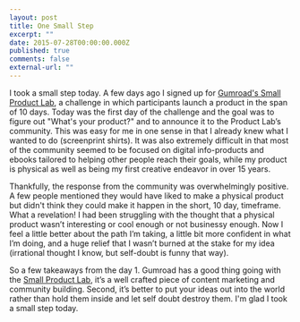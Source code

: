 ```yaml
---
layout: post
title: One Small Step
excerpt: ""
date: 2015-07-28T00:00:00.000Z
published: true
comments: false
external-url: ""
---
```

I took a small step today. A few days ago I signed up for [Gumroad&#39;s Small Product Lab](https://gumroad.com/smallproductlab), a challenge in which participants launch a product in the span of 10 days. Today was the first day of the challenge and the goal was to figure out &quot;What&#39;s your product?&quot; and to announce it to the Product Lab&rsquo;s community. This was easy for me in one sense in that I already knew what I wanted to do (screenprint shirts). It was also extremely difficult in that most of the community seemed to be focused on digital info-products and ebooks tailored to helping other people reach their goals, while my product is physical as well as being my first creative endeavor in over 15 years.

Thankfully, the response from the community was overwhelmingly positive. A few people mentioned they would have liked to make a physical product but didn&#39;t think they could make it happen in the short, 10 day, timeframe. What a revelation! I had been struggling with the thought that a physical product wasn&rsquo;t interesting or cool enough or not businessy enough. Now I feel a little better about the path I&rsquo;m taking, a little bit more confident in what I&rsquo;m doing, and a huge relief that I wasn&rsquo;t burned at the stake for my idea (irrational thought I know, but self-doubt is funny that way).

So a few takeaways from the day 1. Gumroad has a good thing going with the [Small Product Lab](https://gumroad.com/smallproductlab), it&rsquo;s a well crafted piece of content marketing and community building. Second, it&rsquo;s better to put your ideas out into the world rather than hold them inside and let self doubt destroy them. I&#39;m glad I took a small step today.